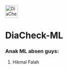 <img src="https://github.com/user-attachments/assets/6428cf40-0911-4c00-b45d-f8f65d66b7ac" width="40px" alt="DiaCheck Icon">

# DiaCheck-ML

### Anak ML absen guys:
1. Hikmal Falah
